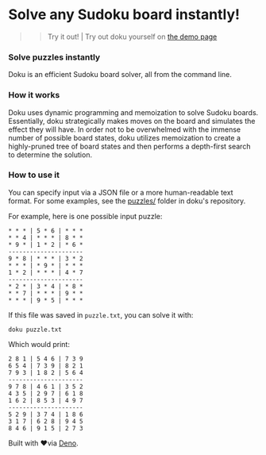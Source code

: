 # Solve any Sudoku board instantly!

>> Try it out! | Try out doku yourself on [the demo page]({{src:demo_index.html}})

### Solve puzzles instantly
Doku is an efficient Sudoku board solver, all from the command line.

### How it works
Doku uses dynamic programming and memoization to solve Sudoku boards. Essentially, doku strategically makes moves on the board and simulates the effect they will have. In order not to be overwhelmed with the immense number of possible board states, doku utilizes memoization to create a highly-pruned tree of board states and then performs a depth-first search to determine the solution.

### How to use it
You can specify input via a JSON file or a more human-readable text format. For some examples, see the [puzzles/](https://github.com/wcarhart/doku/tree/master/puzzles) folder in doku's repository.

For example, here is one possible input puzzle:
```
* * * | 5 * 6 | * * * 
* * 4 | * * * | 8 * * 
* 9 * | 1 * 2 | * 6 * 
---------------------
9 * 8 | * * * | 3 * 2 
* * * | * 9 * | * * * 
1 * 2 | * * * | 4 * 7 
---------------------
* 2 * | 3 * 4 | * 8 * 
* * 7 | * * * | 9 * * 
* * * | 9 * 5 | * * *
```

If this file was saved in `puzzle.txt`, you can solve it with:
```
doku puzzle.txt
```

Which would print:
```
2 8 1 | 5 4 6 | 7 3 9 
6 5 4 | 7 3 9 | 8 2 1 
7 9 3 | 1 8 2 | 5 6 4 
---------------------
9 7 8 | 4 6 1 | 3 5 2 
4 3 5 | 2 9 7 | 6 1 8 
1 6 2 | 8 5 3 | 4 9 7 
---------------------
5 2 9 | 3 7 4 | 1 8 6 
3 1 7 | 6 2 8 | 9 4 5 
8 4 6 | 9 1 5 | 2 7 3
```

Built with ❤️via [Deno](https://deno.land/).
